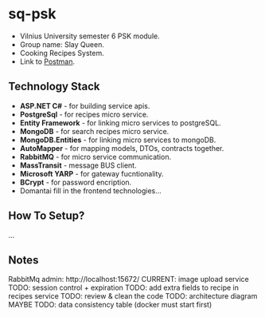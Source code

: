 # sq-psk
- Vilnius University semester 6 PSK module.
- Group name: Slay Queen.
- Cooking Recipes System.
- Link to [Postman](https://www.postman.com/interstellar-eclipse-269289/workspace/sq-psk-api/collection/32090015-df2d5e2a-51df-4b1a-a5cd-8506c9137c63?action=share&creator=32090015).


## Technology Stack

- **ASP.NET C#** - for building service apis.
- **PostgreSql** - for recipes micro service.
- **Entity Framework** - for linking micro services to postgreSQL.
- **MongoDB** - for search recipes micro service.
- **MongoDB.Entities** - for linking micro services to mongoDB.
- **AutoMapper** - for mapping models, DTOs, contracts together.
- **RabbitMQ** - for micro service communication.
- **MassTransit** - message BUS client.
- **Microsoft YARP** - for gateway fucntionality.
- **BCrypt** - for password encription.
- Domantai fill in the frontend technologies...

## How To Setup?
...

## Notes
RabbitMq admin: http://localhost:15672/
CURRENT: image upload service
TODO: session control + expiration
TODO: add extra fields to recipe in recipes service
TODO: review & clean the code
TODO: architecture diagram
MAYBE TODO: data consistency table (docker must start first)